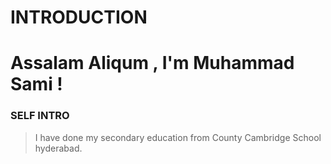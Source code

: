 # **INTRODUCTION**
# Assalam Aliqum , I'm Muhammad Sami !

### **SELF INTRO**
> I have done my secondary education from County Cambridge School hyderabad. 
